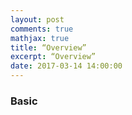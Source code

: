 ```yaml
---
layout: post
comments: true
mathjax: true
title: “Overview”
excerpt: “Overview”
date: 2017-03-14 14:00:00
---
```

### Basic

